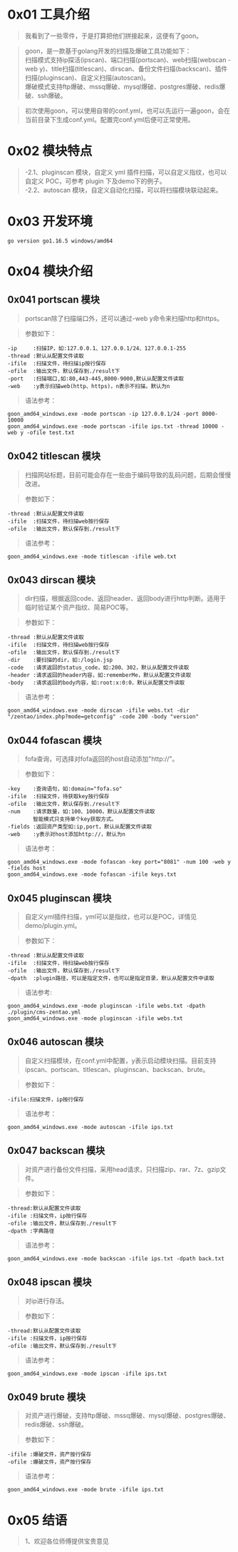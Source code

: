 # 0x01 工具介绍

> 我看到了一些零件，于是打算把他们拼接起来，这便有了goon。

> goon，是一款基于golang开发的扫描及爆破工具功能如下：  
> 扫描模式支持ip探活(ipscan)、端口扫描(portscan)、web扫描(webscan -web y)、title扫描(titlescan)、dirscan、备份文件扫描(backscan)、插件扫描(pluginscan)、自定义扫描(autoscan)。  
> 爆破模式支持ftp爆破、mssq爆破、mysql爆破、postgres爆破、redis爆破、ssh爆破。

> 初次使用goon，可以使用自带的conf.yml，也可以先运行一遍goon，会在当前目录下生成conf.yml。配置完conf.yml后便可正常使用。

# 0x02 模块特点

> -2.1、pluginscan 模块，自定义 yml 插件扫描，可以自定义指纹，也可以自定义 POC，可参考 plugin 下及demo下的例子。  
> -2.2、autoscan 模块，自定义自动化扫描，可以将扫描模块联动起来。

# 0x03 开发环境

    go version go1.16.5 windows/amd64

# 0x04 模块介绍

## 0x041 portscan 模块

> portscan除了扫描端口外，还可以通过-web y命令来扫描http和https。

> 参数如下：

    -ip     :扫描IP，如:127.0.0.1、127.0.0.1/24、127.0.0.1-255
    -thread :默认从配置文件读取
    -ifile  :扫描文件，待扫描ip按行保存
    -ofile  :输出文件，默认保存到./result下
    -port   :扫描端口,如:80,443-445,8000-9000,默认从配置文件读取
    -web    :y表示扫描web(http、https)，n表示不扫描，默认为n
    
> 语法参考：

    goon_amd64_windows.exe -mode portscan -ip 127.0.0.1/24 -port 8000-10000
    goon_amd64_windows.exe -mode portscan -ifile ips.txt -thread 10000 -web y -ofile test.txt

## 0x042 titlescan 模块

> 扫描网站标题，目前可能会存在一些由于编码导致的乱码问题，后期会慢慢改进。

> 参数如下：

    -thread :默认从配置文件读取
    -ifile  :扫描文件，待扫描web按行保存
    -ofile  :输出文件，默认保存到./result下

> 语法参考：

    goon_amd64_windows.exe -mode titlescan -ifile web.txt

## 0x043 dirscan 模块

> dir扫描，根据返回code、返回header、返回body进行http判断。适用于临时验证某个资产指纹、简易POC等。

> 参数如下：

    -thread :默认从配置文件读取
    -ifile  :扫描文件，待扫描web按行保存
    -ofile  :输出文件，默认保存到./result下
    -dir    :要扫描的dir，如:/login.jsp
    -code   :请求返回的status_code，如:200、302，默认从配置文件读取
    -header :请求返回的header内容，如:rememberMe，默认从配置文件读取
    -body   :请求返回的body内容，如:root:x:0:0，默认从配置文件读取

> 语法参考：

    goon_amd64_windows.exe -mode dirscan -ifile webs.txt -dir "/zentao/index.php?mode=getconfig" -code 200 -body "version"

## 0x044 fofascan 模块

> fofa查询，可选择对fofa返回的host自动添加"http://"。

> 参数如下：

    -key    :查询语句，如:domain="fofa.so"
    -ifile  :扫描文件，待获取key按行保存
    -ofile  :输出文件，默认保存到./result下
    -num    :请求数量，如:100、10000，默认从配置文件读取
            智能模式只支持单个key获取方式。
    -fields :返回资产类型如:ip,port，默认从配置文件读取
    -web    :y表示对host添加http://，默认为n

> 语法参考：

    goon_amd64_windows.exe -mode fofascan -key port="8081" -num 100 -web y -fields host
    goon_amd64_windows.exe -mode fofascan -ifile keys.txt

## 0x045 pluginscan 模块

> 自定义yml插件扫描，yml可以是指纹，也可以是POC，详情见demo/plugin.yml。

> 参数如下：

    -thread :默认从配置文件读取
    -ifile  :扫描文件，待扫描web按行保存
    -ofile  :输出文件，默认保存到./result下
    -dpath  :plugin路径，可以是指定文件，也可以是指定目录，默认从配置文件中读取

> 语法参考:

    goon_amd64_windows.exe -mode pluginscan -ifile webs.txt -dpath ./plugin/cms-zentao.yml
    goon_amd64_windows.exe -mode pluginscan -ifile webs.txt

## 0x046 autoscan 模块

> 自定义扫描模块，在conf.yml中配置，y表示启动模块扫描。目前支持ipscan、portscan、titlescan、pluginscan、backscan、brute。

> 参数如下：

    -ifile:扫描文件，ip按行保存

> 语法参考：

    goon_amd64_windows.exe -mode autoscan -ifile ips.txt
    
## 0x047 backscan 模块

> 对资产进行备份文件扫描，采用head请求，只扫描zip、rar、7z、gzip文件。

> 参数如下：

    -thread:默认从配置文件读取
    -ifile :扫描文件，ip按行保存
    -ofile :输出文件，默认保存到./result下
    -dpath :字典路径
    
> 语法参考：

    goon_amd64_windows.exe -mode backscan -ifile ips.txt -dpath back.txt
    
## 0x048 ipscan 模块

> 对ip进行存活。

> 参数如下：

    -thread:默认从配置文件读取
    -ifile :扫描文件，ip按行保存
    -ofile :输出文件，默认保存到./result下
    
> 语法参考：

    goon_amd64_windows.exe -mode ipscan -ifile ips.txt
    
## 0x049 brute 模块

> 对资产进行爆破，支持ftp爆破、mssq爆破、mysql爆破、postgres爆破、redis爆破、ssh爆破。

> 参数如下：

    -ifile :爆破文件，资产按行保存
    -ofile :爆破文件，资产按行保存
    
> 语法参考：

    goon_amd64_windows.exe -mode brute -ifile ips.txt

# 0x05 结语
  
> 1、欢迎各位师傅提供宝贵意见

